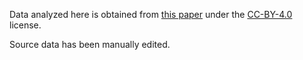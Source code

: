 Data analyzed here is obtained from [this paper](https://animalbiotelemetry.biomedcentral.com/articles/10.1186/s40317-017-0119-x) under the [CC-BY-4.0](https://creativecommons.org/licenses/by/4.0/) license.

Source data has been manually edited.
